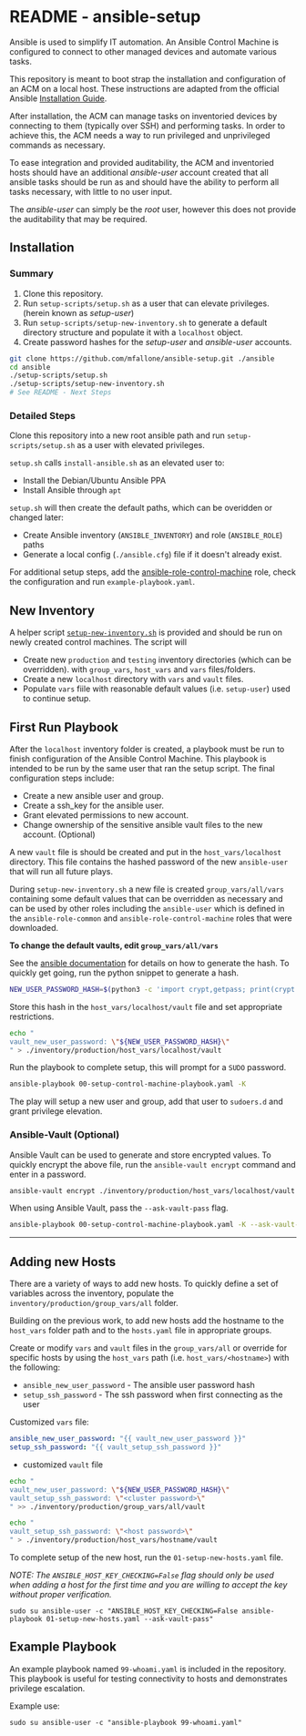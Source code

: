 # README - ansible-setup

Ansible is used to simplify IT automation.  An Ansible Control Machine is 
configured to connect to other managed devices and automate various tasks.

This repository is meant to boot strap the installation and configuration of an 
ACM on a local host.  These instructions are adapted from the official 
Ansible [Installation Guide](https://docs.ansible.com/ansible/latest/installation_guide/intro_installation.html).

After installation, the ACM can manage tasks on inventoried devices by connecting
to them (typically over SSH) and performing tasks.  In order to achieve this, 
the ACM needs a way to run privileged and unprivileged commands as necessary.

To ease integration and provided auditability, the ACM and inventoried hosts 
should have an additional _ansible-user_ account created that all ansible tasks 
should be run as and should have the ability to perform all tasks necessary, with 
little to no user input.

The _ansible-user_ can simply be the _root_ user, however this does not provide 
the auditability that may be required.

## Installation 

### Summary

1. Clone this repository.
2. Run `setup-scripts/setup.sh` as a user that can elevate privileges. (herein 
   known as _setup-user_)
3. Run `setup-scripts/setup-new-inventory.sh` to generate a default directory 
   structure and populate it with a `localhost` object.
4. Create password hashes for the _setup-user_ and _ansible-user_ accounts.

```bash
git clone https://github.com/mfallone/ansible-setup.git ./ansible
cd ansible
./setup-scripts/setup.sh
./setup-scripts/setup-new-inventory.sh
# See README - Next Steps
```

### Detailed Steps

Clone this repository into a new root ansible path and run `setup-scripts/setup.sh` 
as a user with elevated privileges.

`setup.sh` calls `install-ansible.sh` as an elevated user to:

* Install the Debian/Ubuntu Ansible PPA
* Install Ansible through `apt`

`setup.sh` will then create the default paths, which can be overidden or 
changed later:

* Create Ansible inventory (`ANSIBLE_INVENTORY`) and role (`ANSIBLE_ROLE`) paths
* Generate a local config (`./ansible.cfg`) file if it doesn't already exist.

For additional setup steps, add the [ansible-role-control-machine](https://github.com/mfallone/ansible-role-control-machine) 
role, check the configuration and run `example-playbook.yaml`.


## New Inventory

A helper script [`setup-new-inventory.sh`](./setup-scripts/setup-new-inventory.sh) 
is provided and should be run on newly created control machines.  The script will

* Create new `production` and `testing` inventory directories (which can be 
  overridden). 
  with `group_vars`, `host_vars` and `vars` files/folders.
* Create a new `localhost` directory with `vars` and `vault` files.
* Populate `vars` fiile with reasonable default values (i.e. `setup-user`) used 
  to continue setup.


## First Run Playbook

After the `localhost` inventory folder is created, a playbook must be run to finish 
configuration of the Ansible Control Machine.  This playbook is intended to 
be run by the same user that ran the setup script.  The final configuration 
steps include: 

* Create a new ansible user and group.
* Create a ssh_key for the ansible user.
* Grant elevated permissions to new account.
* Change ownership of the sensitive ansible vault files to the new account. (Optional)

A new `vault` file is should be created and put in the `host_vars/localhost` directory.
This file contains the hashed password of the new `ansible-user` that will run all
future plays.

During `setup-new-inventory.sh` a new file is created `group_vars/all/vars` containing
some default values that can be overridden as necessary and can be used by other roles including
the `ansible-user` which is defined in the `ansible-role-common` and `ansible-role-control-machine`
roles that were downloaded.

__To change the default vaults, edit `group_vars/all/vars`__

See the [ansible documentation](https://docs.ansible.com/ansible/latest/reference_appendices/faq.html#how-do-i-generate-crypted-passwords-for-the-user-module) for details on
how to generate the hash.  To quickly get going, run the python snippet to 
generate a hash.

```bash
NEW_USER_PASSWORD_HASH=$(python3 -c 'import crypt,getpass; print(crypt.crypt(getpass.getpass(), crypt.mksalt(crypt.METHOD_SHA512)))')
```

Store this hash in the `host_vars/localhost/vault`  file and set appropriate restrictions.

```bash
echo "
vault_new_user_password: \"${NEW_USER_PASSWORD_HASH}\"
" > ./inventory/production/host_vars/localhost/vault
```

Run the playbook to complete setup, this will prompt for a `SUDO` password.

```bash
ansible-playbook 00-setup-control-machine-playbook.yaml -K
```

The play will setup a new user and group, add that user to `sudoers.d` and grant
privilege elevation.


### Ansible-Vault (Optional)

Ansible Vault can be used to generate and store encrypted values.  To quickly
encrypt the above file, run the `ansible-vault encrypt` command and enter in a
password.

```bash
ansible-vault encrypt ./inventory/production/host_vars/localhost/vault
```

When using Ansible Vault, pass the `--ask-vault-pass` flag.

```bash
ansible-playbook 00-setup-control-machine-playbook.yaml -K --ask-vault-pass
```

-------------------------------------------------

## Adding new Hosts

There are a variety of ways to add new hosts.  To quickly define a set of variables
across the inventory, populate the `inventory/production/group_vars/all` folder.

Building on the previous work, to add new hosts add the hostname to the `host_vars`
folder path and to the `hosts.yaml` file in appropriate groups.

Create or modify `vars` and `vault` files in the `group_vars/all` or override for 
specific hosts by using the `host_vars` path (i.e. `host_vars/<hostname>`) with the following:

* `ansible_new_user_password` - The ansible user password hash
* `setup_ssh_password` - The ssh password when first connecting as the user

Customized `vars` file:

```yaml
ansible_new_user_password: "{{ vault_new_user_password }}"
setup_ssh_password: "{{ vault_setup_ssh_password }}"
```

* customized `vault` file

```bash
echo "
vault_new_user_password: \"${NEW_USER_PASSWORD_HASH}\"
vault_setup_ssh_password: \"<cluster password>\"
" >> ./inventory/production/group_vars/all/vault

echo "
vault_setup_ssh_password: \"<host password>\"
" > ./inventory/production/host_vars/hostname/vault
```

To complete setup of the new host, run the `01-setup-new-hosts.yaml` file.

_NOTE: The `ANSIBLE_HOST_KEY_CHECKING=False` flag should only be used when 
adding a host for the first time and you are willing to accept the key without
proper verification._

```
sudo su ansible-user -c "ANSIBLE_HOST_KEY_CHECKING=False ansible-playbook 01-setup-new-hosts.yaml --ask-vault-pass"
```

## Example Playbook

An example playbook named `99-whoami.yaml` is included in the repository.
This playbook is useful for testing connectivity to hosts and demonstrates 
privilege escalation.

Example use:

```
sudo su ansible-user -c "ansible-playbook 99-whoami.yaml"
```

